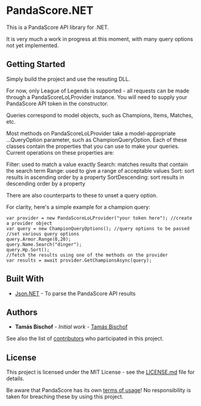 ﻿# PandaScore.NET

This is a PandaScore API library for .NET.

It is very much a work in progress at this moment, with many query options not yet implemented.

## Getting Started

Simply build the project and use the resuting DLL.

For now, only League of Legends is supported - all requests can be made through a PandaScoreLoLProvider instance. You will need to supply your PandaScore API token in the constructor.

Queries correspond to model objects, such as Champions, Items, Matches, etc.

Most methods on PandaScoreLoLProvider take a model-appropriate ...QueryOption parameter, such as ChampionQueryOption. Each of these classes contain the properties that you can use to make your queries. 
Current operations on these properties are:

Filter: used to match a value exactly
Search: matches results that contain the search term
Range: used to give a range of acceptable values
Sort: sort results in ascending order by a property
SortDescending: sort results in descending order by a property

There are also counterparts to these to unset a query option.

For clarity, here's a simple example for a champion query:
```
var provider = new PandaScoreLoLProvider("your token here"); //create a provider object
var query = new ChampionQueryOptions(); //query options to be passed
//set various query options
query.Armor.Range(0,20);
query.Name.Search("dinger");
query.Hp.Sort();
//fetch the results using one of the methods on the provider
var results = await provider.GetChampionsAsync(query);
```

## Built With

* [Json.NET](https://www.newtonsoft.com/json) - To parse the PandaScore API results

## Authors

* **Tamás Bischof** - *Initial work* - [Tamás Bischof](http://www.bischoftamas.com)

See also the list of [contributors](https://github.com/tamasbischof/PandaScore.NET/contributors) who participated in this project.

## License

This project is licensed under the MIT License - see the [LICENSE.md](LICENSE.md) file for details.

Be aware that PandaScore has its own [terms of usage](https://pandascore.co/terms)! No responsibility is taken for breaching these by using this project.
